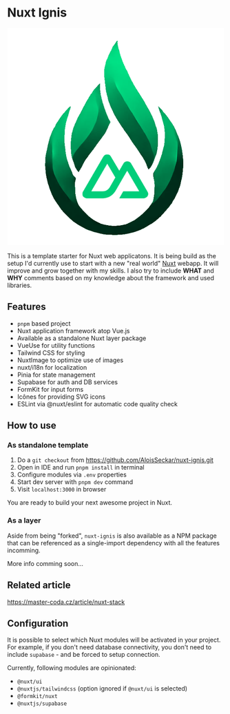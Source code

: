 # Nuxt Ignis

![Nuxt Ignis](https://github.com/AloisSeckar/nuxt-ignis/blob/main/public/nuxt-ignis.png)

This is a template starter for Nuxt web applicatons. It is being build as the setup I'd currently use to start with a new "real world" [Nuxt](https://nuxt.com/) webapp. It will improve and grow together with my skills. I also try to include **WHAT** and **WHY** comments based on my knowledge about the framework and used libraries.

## Features
- `pnpm` based project
- Nuxt application framework atop Vue.js
- Available as a standalone Nuxt layer package
- VueUse for utility functions
- Tailwind CSS for styling
- NuxtImage to optimize use of images
- nuxt/i18n for localization
- Pinia for state management
- Supabase for auth and DB services
- FormKit for input forms
- Icônes for providing SVG icons
- ESLint via @nuxt/eslint for automatic code quality check

## How to use

### As standalone template
1. Do a `git checkout` from https://github.com/AloisSeckar/nuxt-ignis.git
2. Open in IDE and run `pnpm install` in terminal
3. Configure modules via `.env` properties
4. Start dev server with `pnpm dev` command
5. Visit `localhost:3000` in browser

You are ready to build your next awesome project in Nuxt.

### As a layer
Aside from being "forked", `nuxt-ignis` is also available as a NPM package that can be referenced as a single-import dependency with all the features incomming.

More info comming soon...

## Related article
https://master-coda.cz/article/nuxt-stack

## Configuration
It is possible to select which Nuxt modules will be activated in your project. For example, if you don't need database connectivity, you don't need to include `supabase` - and be forced to setup connection.

Currently, following modules are opinionated:
- `@nuxt/ui`
- `@nuxtjs/tailwindcss` (option ignored if `@nuxt/ui` is selected)
- `@formkit/nuxt`
- `@nuxtjs/supabase`
